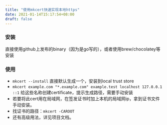 ```yaml
---
title: "使用mkcert快速实现本地https"
date: 2021-01-14T15:17:54+08:00
draft: false
---
```

### 安装
直接使用github上发布的binary（因为是go写的），或者使用brew/chocolatey等安装
### 使用
- `mkcert --install` 直接默认生成一个，安装到local trust store
- `mkcert example.com "*.example.com" example.test localhost 127.0.0.1 ::1` 给这些名称创建certificate，提示生成路径，需要手动安装
- 若要将此cert用在局域网，在签发证书时加上本机的局域网ip，拿到证书文件手动安装。
- 找证书的路径：`mkcert -CAROOT`
- 还有高级用法，详见项目文档。